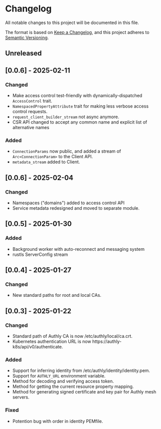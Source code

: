 # Changelog
All notable changes to this project will be documented in this file.

The format is based on [Keep a Changelog](https://keepachangelog.com/en/1.0.0/),
and this project adheres to [Semantic Versioning](https://semver.org/spec/v2.0.0.html).

## Unreleased

## [0.0.6] - 2025-02-11
### Changed
- Make access control test-friendly with dynamically-dispatched `AccessControl` trait.
- `NamespacedPropertyAttribute` trait for making less verbose access control requests.
- `request_client_builder_stream` not async anymore.
- CSR API changed to accept any common name and explicit list of alternative names

### Added
- `ConnectionParams` now public, and added a stream of `Arc<ConnectionParam>` to the Client API.
- `metadata_stream` added to Client.

## [0.0.6] - 2025-02-04
### Changed
- Namespaces ("domains") added to access control API
- Service metadata redesigned and moved to separate module.

## [0.0.5] - 2025-01-30
### Added
- Background worker with auto-reconnect and messaging system
- rustls ServerConfig stream

## [0.0.4] - 2025-01-27
### Changed
- New standard paths for root and local CAs.

## [0.0.3] - 2025-01-22
### Changed
- Standard path of Authly CA is now /etc/authly/local/ca.crt.
- Kubernetes authentication URL is now https://authly-k8s/api/v0/authenticate.

### Added
- Support for inferring identity from /etc/authly/identity/identity.pem.
- Support for `AUTHLY_URL` environment variable.
- Method for decoding and verifying access token.
- Method for getting the current resource property mapping.
- Method for generating signed certificate and key pair for Authly mesh servers.

### Fixed
- Potention bug with order in identity PEMfile.